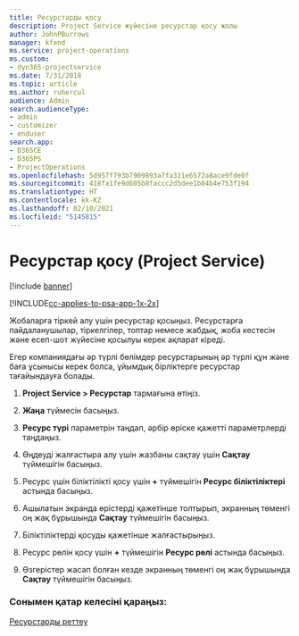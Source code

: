 ```yaml
---
title: Ресурстарды қосу
description: Project Service жүйесіне ресурстар қосу жолы
author: JohnPBurrows
manager: kfend
ms.service: project-operations
ms.custom:
- dyn365-projectservice
ms.date: 7/31/2018
ms.topic: article
ms.author: ruhercul
audience: Admin
search.audienceType:
- admin
- customizer
- enduser
search.app:
- D365CE
- D365PS
- ProjectOperations
ms.openlocfilehash: 5d957f793b7909893a7fa311e6572a8ace9fde0f
ms.sourcegitcommit: 418fa1fe9d605b8faccc2d5dee1b04b4e753f194
ms.translationtype: HT
ms.contentlocale: kk-KZ
ms.lasthandoff: 02/10/2021
ms.locfileid: "5145815"
---
```

# <a name="add-resources-project-service"></a>Ресурстар қосу (Project Service)

[!include [banner](../includes/psa-now-project-operations.md)]

[!INCLUDE[cc-applies-to-psa-app-1x-2x](../includes/cc-applies-to-psa-app-1x-2x.md)]

Жобаларға тіркей алу үшін ресурстар қосыңыз. Ресурстарға пайдаланушылар, тіркелгілер, топтар немесе жабдық, жоба кестесін және есеп-шот жүйесіне қосылуы керек ақпарат кіреді.  
  
Егер компаниядағы әр түрлі бөлімдер ресурстарының әр түрлі құн және баға ұсынысы керек болса, ұйымдық бірліктерге ресурстар тағайындауға болады.  
  
1.  **Project Service > Ресурстар** тармағына өтіңіз.  
  
2.  **Жаңа** түймесін басыңыз.  
  
3.  **Ресурс түрі** параметрін таңдап, әрбір өріске қажетті параметрлерді таңдаңыз.  
  
4.  Өңдеуді жалғастыра алу үшін жазбаны сақтау үшін **Сақтау** түймешігін басыңыз.  
  
5.  Ресурс үшін біліктілікті қосу үшін **+** түймешігін **Ресурс біліктіліктері** астында басыңыз.  
  
6.  Ашылатын экранда өрістерді қажетінше толтырып, экранның төменгі оң жақ бұрышында **Сақтау** түймешігін басыңыз.  
  
7.  Біліктіліктерді қосуды қажетінше жалғастырыңыз.  
  
8.  Ресурс рөлін қосу үшін **+** түймешігін **Ресурс рөлі** астында басыңыз.  
  
9. Өзгерістер жасап болған кезде экранның төменгі оң жақ бұрышында **Сақтау** түймешігін басыңыз.  
  
### <a name="see-also"></a>Сонымен қатар келесіні қараңыз:  
 [Ресурстарды реттеу](../psa/set-up-resources.md)
